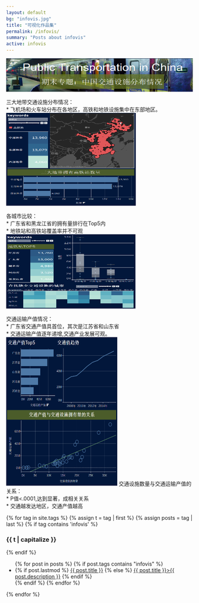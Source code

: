 ```yaml
---
layout: default
bg: "infovis.jpg"
title: "可视化作品集"
permalink: /infovis/
summary: "Posts about infovis"
active: infovis
---
```




<head>
	<meta charset="utf-8">
	<meta name="viewport" content="width=device-width">
<link rel="stylesheet" href="/portfolio/style.css">
</head>
<body>
<a href="/infovis/infovis-final-exam/"><img src="/portfolio/image/exam.png" alt="The picture of blog page" width="100%" height="90px"></a>
<div class="flexbox-container">
	<div class="left" >
		
三大地带交通设施分布情况：<br>* 飞机场和火车站分布在各地区，高铁和地铁设施集中在东部地区。
<a href="/infovis/infovis-final-exam/"><img src="/portfolio/image/fenbu.png" alt="The picture of blog page" width="350px" height="250px"></a>

各城市比较：<br>* 广东省和黑龙江省的拥有量排行在Top5内<br>* 地铁站和高铁站覆盖率并不可观
<a href="/infovis/infovis-final-exam/"><img src="/portfolio/image/shuliang.png" alt="The picture of blog page" width="350px" height="200px"></a>
	</div>
	<div class="right">

交通运输产值情况：<br>* 广东省交通产值具首位，其次是江苏省和山东省<br>* 交通运输产值逐年递增,交通产业发展可观。
<a href="/infovis/infovis-final-exam/"><img src="/portfolio/image/sandian.png" alt="The picture of blog page" width="300px" height="400px"></a>
交通设施数量与交通运输产值的关系：<br>* P值<.0001,达到显著，成相关关系<br>* 交通越发达地区，交通产值越高
	</div>
</div>
{% for tag in site.tags %}
  {% assign t = tag | first %}
  {% assign posts = tag | last %}
{% if tag contains 'infovis' %}
  <h3 class="category-key" id="{{ t | downcase }}">{{ t | capitalize }}</h3>
{% endif %}
  <ul class="year">
    {% for post in posts %}
      {% if post.tags contains "infovis" %}
        <li>
          {% if post.lastmod %}
            <a href="{{ post.url | relative_url}}">{{ post.title }}</a>
          {% else %}
            <a class="infovis" href="{{ post.url | relative_url}}">{{ post.title }}>{{ post.description }}</a>
          {% endif %}
        </li>
      {% endif %}
    {% endfor %}
  </ul>
{% endfor %}
</body>